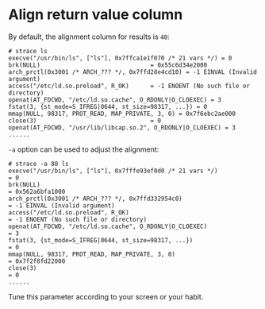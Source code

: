 # Align return value column

By default, the alignment column for results is `40`:  

	# strace ls
	execve("/usr/bin/ls", ["ls"], 0x7ffca1e1f070 /* 21 vars */) = 0
	brk(NULL)                               = 0x55c6d34e2000
	arch_prctl(0x3001 /* ARCH_??? */, 0x7ffd28e4cd10) = -1 EINVAL (Invalid argument)
	access("/etc/ld.so.preload", R_OK)      = -1 ENOENT (No such file or directory)
	openat(AT_FDCWD, "/etc/ld.so.cache", O_RDONLY|O_CLOEXEC) = 3
	fstat(3, {st_mode=S_IFREG|0644, st_size=98317, ...}) = 0
	mmap(NULL, 98317, PROT_READ, MAP_PRIVATE, 3, 0) = 0x7f6ebc2ae000
	close(3)                                = 0
	openat(AT_FDCWD, "/usr/lib/libcap.so.2", O_RDONLY|O_CLOEXEC) = 3
	......

`-a` option can be used to adjust the alignment:  

	# strace -a 80 ls
	execve("/usr/bin/ls", ["ls"], 0x7fffe93ef0d0 /* 21 vars */)                     = 0
	brk(NULL)                                                                       = 0x562a6bfa1000
	arch_prctl(0x3001 /* ARCH_??? */, 0x7ffd332954c0)                               = -1 EINVAL (Invalid argument)
	access("/etc/ld.so.preload", R_OK)                                              = -1 ENOENT (No such file or directory)
	openat(AT_FDCWD, "/etc/ld.so.cache", O_RDONLY|O_CLOEXEC)                        = 3
	fstat(3, {st_mode=S_IFREG|0644, st_size=98317, ...})                            = 0
	mmap(NULL, 98317, PROT_READ, MAP_PRIVATE, 3, 0)                                 = 0x7f2f8fd22000
	close(3)                                                                        = 0
	......

Tune this parameter according to your screen or your habit.

